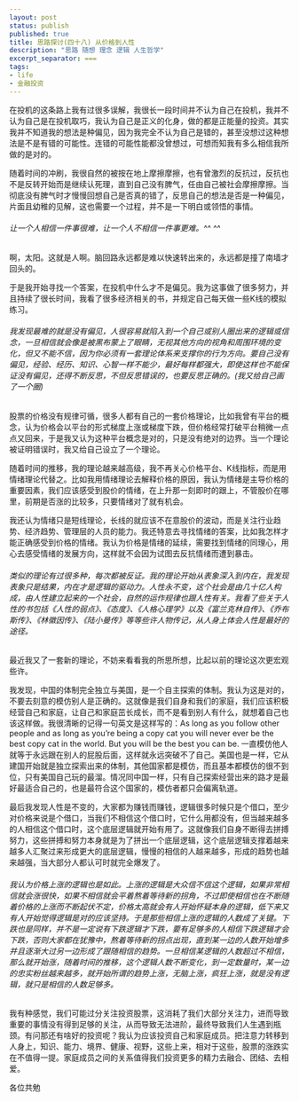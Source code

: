 ```yaml
---
layout: post
status: publish
published: true
title: 思路探讨(四十八) 从价格到人性
description: "思路 随想 理念 逻辑 人生哲学"
excerpt_separator: ===
tags:
- life
- 金融投资
---
```


在投机的这条路上我有过很多误解，我很长一段时间并不认为自己在投机，我并不认为自己是在投机取巧，我认为自己是正义的化身，做的都是正能量的投资。其实我并不知道我的想法是种偏见，因为我完全不认为自己是错的，甚至没想过这种想法是不是有错的可能性。连错的可能性能都没曾想过，可想而知我有多么相信我所做的是对的。

随着时间的冲刷，我很自然的被按在地上摩擦摩擦，也有曾激烈的反抗过，反抗也不是反转开始而是继续认死理，直到自己没有脾气，任由自己被社会摩擦摩擦。当彻底没有脾气时才慢慢回想自己是否真的错了，反思自己的想法是否是一种偏见，片面且幼稚的见解，这也需要一个过程，并不是一下明白或领悟的事情。

###### 让一个人相信一件事很难，让一个人不相信一件事更难。^_^ ^_^

啊，太阳。这就是人啊。脑回路永远都是难以快速转出来的，永远都是撞了南墙才回头的。

于是我开始寻找一个答案，在投机中什么才不是偏见。我为这事做了很多努力，并且持续了很长时间，我看了很多经济相关的书，并规定自己每天做一些K线的模拟练习。

###### 我发现最难的就是没有偏见，人很容易就陷入到一个自己或别人圈出来的逻辑或信念，一旦相信就会像是被黑布蒙上了眼睛，无视其他方向的视角和周围环境的变化，但又不能不信，因为你必须有一套理论体系来支撑你的行为方向。要自己没有偏见，经验、经历、知识、心智一样不能少，最好每样都强大，即使这样也不能保证没有偏见，还得不断反思，不但反思错误的，也要反思正确的。(我又给自己画了一个圈)

股票的价格没有规律可循，很多人都有自己的一套价格理论，比如我曾有平台的概念，认为价格会以平台的形式梯度上涨或梯度下跌，但价格经常打破平台稍微一点点又回来，于是我又认为这种平台概念是对的，只是没有绝对的边界。当一个理论被证明错误时，我又给自己设立了一个理论。

随着时间的推移，我的理论越来越高级，我不再关心价格平台、K线指标，而是用情绪理论代替之。比如我用情绪理论去解释价格的原因，我认为情绪是主导价格的重要因素，我们应该感受到股价的情绪，在上升那一刻即时的跟上，不管股价在哪里，前期是否涨的比较多，只要情绪对了就有机会。

我还认为情绪只是短线理论，长线的就应该不在意股价的波动，而是关注行业趋势、经济趋势、管理层的人员的能力。我还特意去寻找情绪的答案，比如我怎样才能正确感受到价格的情绪。我认为价格是情绪的延续，需要找到情绪的同理心，用心去感受情绪的发展方向，这样就不会因为试图去反抗情绪而遭到暴击。

###### 类似的理论有过很多种，每次都被反证。我的理论开始从表象深入到内在，我发现表象只是结果，内在才是逻辑的驱动力。人性永不变，这个社会是由几十亿人构成，由人性建立起来的一个社会，自然的运作规律也跟人性有关。我看了些关于人性的书包括《人性的弱点》、《态度》、《人格心理学》以及《富兰克林自传》、《乔布斯传》、《林徽因传》、《陆小曼传》等等些许人物传记，从人身上体会人性是最好的途径。

最近我又了一套新的理论，不妨来看看我的所思所想，比起以前的理论这次更宏观些许。

我发现，中国的体制完全独立与美国，是一个自主探索的体制。我认为这是对的，不要去刻意的模仿别人是正确的。这就像是我们自身和我们的家庭，我们应该积极经营自己和家庭，让自己和家庭茁长成长，而不是看到别人有什么，就想着自己也该这样做。我很清晰的记得一句英文是这样写的：As long as you follow other people and as long as you’re being a copy cat you will never ever be the best copy cat in the world. But you will be the best you can be. 一直模仿他人就等于永远跟在别人的屁股后面，这样就永远突破不了自己。美国也是一样，它从建国开始就是独立探索出来的体制，其他国家都是模仿，而且基本都模仿的很不到位，只有美国自己玩的最溜。情况同中国一样，只有自己探索经营出来的路才是最好最适合自己的，也是最符合这个国家的，模仿者都只会偏离轨道。

最后我发现人性是不变的，大家都为赚钱而赚钱，逻辑很多时候只是个借口，至少对价格来说是个借口，当我们不相信这个借口时，它什么用都没有，但当越来越多的人相信这个借口时，这个底层逻辑就开始有用了。这就像我们自身不断得去拼搏努力，这些拼搏和努力本身就是为了拼出一个底层逻辑，这个底层逻辑支撑着越来越多人汇聚过来形成更大的底层逻辑，慢慢的相信的人越来越多，形成的趋势也越来越强，当大部分人都认可时就完全爆发了。

###### 我认为价格上涨的逻辑也是如此。上涨的逻辑是大众信不信这个逻辑，如果非常相信就会涨很快，如果不相信就会平着熬着等待新的拐角，不过即使相信也在不断随着价格的上涨而不断起伏不定，价格太高就会有人开始怀疑本身的逻辑，低下来又有人开始觉得逻辑是对的应该坚持。于是那些相信上涨的逻辑的人数成了关键。下跌也是同样，并不是一定说有下跌逻辑才下跌，要有足够多的人相信下跌逻辑才会下跌，否则大家都在犹豫中，熬着等待新的拐点出现，直到某一边的人数开始增多并且逐渐大过另一边形成了跟随相信的趋势。一旦相信某逻辑的人数超过不相信，那么就开始涨，随着时间的推移，这个逻辑人数不断变化，到一定数量时，某一边的忠实粉丝越来越多，就开始所谓的趋势上涨，无脑上涨，疯狂上涨，就是没有逻辑，就只是相信的人数足够多。

我有种感觉，我们可能过分关注投资股票，这消耗了我们大部分关注力，进而导致重要的事情没有得到足够的关注，从而导致无法进阶，最终导致我们人生遇到瓶颈。有问那还有啥好的投资呢？我认为应该投资自己和家庭成员。把注意力转移到人身上，知识、能力、境界、健康、视野，这些上来，相对于这些，股票的涨跌实在不值得一提。家庭成员之间的关系值得我们投资更多的精力去融合、团结、去相爱。

各位共勉


